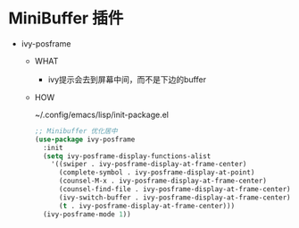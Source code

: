 # MiniBuffer 插件

* ivy-posframe

  * WHAT
    * ivy提示会去到屏幕中间，而不是下边的buffer

  * HOW

      ~/.config/emacs/lisp/init-package.el

      ``` lisp
      ;; Minibuffer 优化居中
      (use-package ivy-posframe
        :init
        (setq ivy-posframe-display-functions-alist
          '((swiper . ivy-posframe-display-at-frame-center)
            (complete-symbol . ivy-posframe-display-at-point)
            (counsel-M-x . ivy-posframe-display-at-frame-center)
            (counsel-find-file . ivy-posframe-display-at-frame-center)
            (ivy-switch-buffer . ivy-posframe-display-at-frame-center)
            (t . ivy-posframe-display-at-frame-center)))
        (ivy-posframe-mode 1))
      ```
